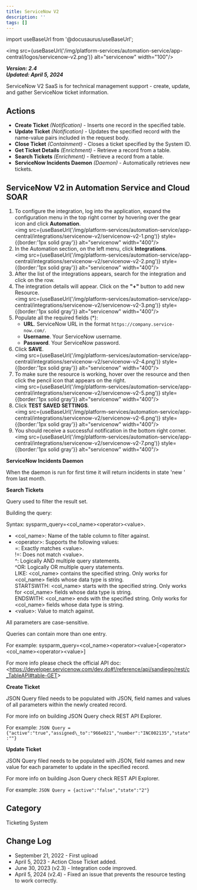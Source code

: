 ```yaml
---
title: ServiceNow V2
description: ''
tags: []
---
```

import useBaseUrl from '@docusaurus/useBaseUrl';

<img src={useBaseUrl('/img/platform-services/automation-service/app-central/logos/servicenow-v2.png')} alt="servicenow" width="100"/>

***Version: 2.4  
Updated: April 5, 2024***

ServiceNow V2 SaaS is for technical management support - create, update, and gather ServiceNow ticket information.

## Actions

* **Create Ticket** *(Notification)* - Inserts one record in the specified table.
* **Update Ticket** *(Notification)* - Updates the specified record with the name-value pairs included in the request body.
* **Close Ticket** *(Containment)* - Closes a ticket specified by the System ID.
* **Get Ticket Details** *(Enrichment)* - Retrieve a record from a table.
* **Search Tickets** *(Enrichment)* - Retrieve a record from a table.
* **ServiceNow Incidents Daemon** *(Daemon)* - Automatically retrieves new tickets.

## ServiceNow V2 in Automation Service and Cloud SOAR

1. To configure the integration, log into the application, expand the configuration menu in the top right corner by hovering over the gear icon and click **Automation**.<br/><img src={useBaseUrl('/img/platform-services/automation-service/app-central/integrations/servicenow-v2/servicenow-v2-1.png')} style={{border:'1px solid gray'}} alt="servicenow" width="400"/>
1. In the Automation section, on the left menu, click **Integrations**.<br/><img src={useBaseUrl('/img/platform-services/automation-service/app-central/integrations/servicenow-v2/servicenow-v2-2.png')} style={{border:'1px solid gray'}} alt="servicenow" width="400"/>
1. After the list of the integrations appears, search for the integration and click on the row.
1. The integration details will appear. Click on the **"+"** button to add new Resource.<br/><img src={useBaseUrl('/img/platform-services/automation-service/app-central/integrations/servicenow-v2/servicenow-v2-3.png')} style={{border:'1px solid gray'}} alt="servicenow" width="400"/> 
1. Populate all the required fields (\*):
   * **URL**. ServiceNow URL in the format `https://company.service-now.com/`.
   * **Username**. Your ServiceNow username.
   * **Password**. Your ServiceNow password.
1. Click **SAVE**.<br/><img src={useBaseUrl('/img/platform-services/automation-service/app-central/integrations/servicenow-v2/servicenow-v2-4.png')} style={{border:'1px solid gray'}} alt="servicenow" width="400"/>
1. To make sure the resource is working, hover over the resource and then click the pencil icon that appears on the right.<br/><img src={useBaseUrl('/img/platform-services/automation-service/app-central/integrations/servicenow-v2/servicenow-v2-5.png')} style={{border:'1px solid gray'}} alt="servicenow" width="400"/>
1. Click **TEST SAVED SETTINGS**.<br/><img src={useBaseUrl('/img/platform-services/automation-service/app-central/integrations/servicenow-v2/servicenow-v2-6.png')} style={{border:'1px solid gray'}} alt="servicenow" width="400"/>
1. You should receive a successful notification in the bottom right corner.<br/><img src={useBaseUrl('/img/platform-services/automation-service/app-central/integrations/servicenow-v2/servicenow-v2-7.png')} style={{border:'1px solid gray'}} alt="servicenow" width="400"/> 

**ServiceNow Incidents Daemon**

When the daemon is run for first time it will return incidents in state 'new ' from last month.

**Search Tickets** 

Query used to filter the result set. 

Building the query:

Syntax: sysparm\_query=&lt;col\_name&gt;&lt;operator&gt;&lt;value&gt;.

* &lt;col\_name&gt;: Name of the table column to filter against.
* &lt;operator&gt;: Supports the following values:  
=: Exactly matches &lt;value&gt;.  
!=: Does not match &lt;value&gt;.  
^: Logically AND multiple query statements.  
^OR: Logically OR multiple query statements.  
LIKE: &lt;col\_name&gt; contains the specified string. Only works for &lt;col\_name&gt; fields whose data type is string.  
STARTSWITH: &lt;col\_name&gt; starts with the specified string. Only works for &lt;col\_name&gt; fields whose data type is string.  
ENDSWITH: &lt;col\_name&gt; ends with the specified string. Only works for &lt;col\_name&gt; fields whose data type is string.
* &lt;value&gt;: Value to match against.

All parameters are case-sensitive. 

Queries can contain more than one entry. 

For example: sysparm\_query=&lt;col\_name&gt;&lt;operator&gt;&lt;value&gt;[&lt;operator&gt;&lt;col\_name&gt;&lt;operator&gt;&lt;value&gt;]

For more info please check the official API doc: &lt;https://developer.servicenow.com/dev.do#!/reference/api/sandiego/rest/c_TableAPI#table-GET&gt;

**Create Ticket** 

JSON Query filed needs to be populated with JSON, field names and values of all parameters within the newly created record. 

For more info on building JSON Query check REST API Explorer. 

For example: `JSON Query = {"active":"true","assigned\_to":"966e021","number":"INC002135","state":""}`

**Update Ticket** 

JSON Query filed needs to be populated with JSON, field names and new value for each parameter to update in the specified record. 

For more info on building Json Query check REST API Explorer. 

For example: `JSON Query = {active":"false","state":"2"}`

## Category

Ticketing System

## Change Log

* September 21, 2022 - First upload
* April 5, 2023 - Action Close Ticket added.
* June 30, 2023 (v2.3) - Integration code improved.
* April 5, 2024 (v2.4) - Fixed an issue that prevents the resource testing to work correctly.
